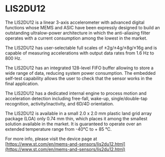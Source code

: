 # LIS2DU12

The LIS2DU12 is a linear 3-axis accelerometer with advanced digital functions
whose MEMS and ASIC have been expressly designed to build an outstanding
ultralow-power architecture in which the anti-aliasing filter operates with a
current consumption among the lowest in the market.

The LIS2DU12 has user-selectable full scales of ±2g/±4g/±8g/±16g and is capable
of measuring accelerations with output data rates from 1.6 Hz to 800 Hz.

The LIS2DU12 has an integrated 128-level FIFO buffer allowing to store a wide
range of data, reducing system power consumption.
The embedded self-test capability allows the user to check that the sensor
works in the final application.

The LIS2DU12 has a dedicated internal engine to process motion and acceleration
detection including free-fall, wake-up, single/double-tap recognition,
activity/inactivity, and 6D/4D orientation.

The LIS2DU12 is available in a small 2.0 x 2.0 mm plastic land grid array
package (LGA) only 0.74 mm thin,
which places it among the smallest solution available in the market. It is
guaranteed to operate over an extended temperature range from -40°C to + 85 °C.

For more info, please visit the device page at [https://www.st.com/en/mems-and-sensors/lis2du12.html](https://www.st.com/en/mems-and-sensors/lis2du12.html)

